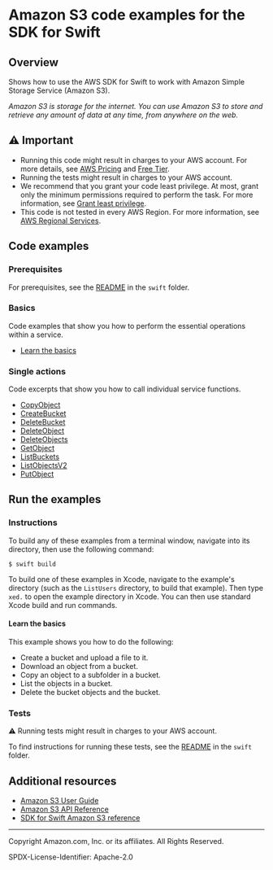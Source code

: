 # Amazon S3 code examples for the SDK for Swift

## Overview

Shows how to use the AWS SDK for Swift to work with Amazon Simple Storage Service (Amazon S3).

<!--custom.overview.start-->
<!--custom.overview.end-->

_Amazon S3 is storage for the internet. You can use Amazon S3 to store and retrieve any amount of data at any time, from anywhere on the web._

## ⚠ Important

* Running this code might result in charges to your AWS account. For more details, see [AWS Pricing](https://aws.amazon.com/pricing/) and [Free Tier](https://aws.amazon.com/free/).
* Running the tests might result in charges to your AWS account.
* We recommend that you grant your code least privilege. At most, grant only the minimum permissions required to perform the task. For more information, see [Grant least privilege](https://docs.aws.amazon.com/IAM/latest/UserGuide/best-practices.html#grant-least-privilege).
* This code is not tested in every AWS Region. For more information, see [AWS Regional Services](https://aws.amazon.com/about-aws/global-infrastructure/regional-product-services).

<!--custom.important.start-->
<!--custom.important.end-->

## Code examples

### Prerequisites

For prerequisites, see the [README](../../README.md#Prerequisites) in the `swift` folder.


<!--custom.prerequisites.start-->
<!--custom.prerequisites.end-->

### Basics

Code examples that show you how to perform the essential operations within a service.

- [Learn the basics](basics/Sources/ServiceHandler/ServiceHandler.swift)


### Single actions

Code excerpts that show you how to call individual service functions.

- [CopyObject](basics/Sources/ServiceHandler/ServiceHandler.swift#L232)
- [CreateBucket](basics/Sources/ServiceHandler/ServiceHandler.swift#L56)
- [DeleteBucket](basics/Sources/ServiceHandler/ServiceHandler.swift#L87)
- [DeleteObject](basics/Sources/ServiceHandler/ServiceHandler.swift#L257)
- [DeleteObjects](DeleteObjects/Sources/ServiceHandler/ServiceHandler.swift#L54)
- [GetObject](basics/Sources/ServiceHandler/ServiceHandler.swift#L163)
- [ListBuckets](ListBuckets/Sources/ListBuckets/S3Session.swift#L70)
- [ListObjectsV2](basics/Sources/ServiceHandler/ServiceHandler.swift#L280)
- [PutObject](basics/Sources/ServiceHandler/ServiceHandler.swift#L107)


<!--custom.examples.start-->
<!--custom.examples.end-->

## Run the examples

### Instructions

To build any of these examples from a terminal window, navigate into its
directory, then use the following command:

```
$ swift build
```

To build one of these examples in Xcode, navigate to the example's directory
(such as the `ListUsers` directory, to build that example). Then type `xed.`
to open the example directory in Xcode. You can then use standard Xcode build
and run commands.

<!--custom.instructions.start-->
<!--custom.instructions.end-->


#### Learn the basics

This example shows you how to do the following:

- Create a bucket and upload a file to it.
- Download an object from a bucket.
- Copy an object to a subfolder in a bucket.
- List the objects in a bucket.
- Delete the bucket objects and the bucket.

<!--custom.basic_prereqs.s3_Scenario_GettingStarted.start-->
<!--custom.basic_prereqs.s3_Scenario_GettingStarted.end-->


<!--custom.basics.s3_Scenario_GettingStarted.start-->
<!--custom.basics.s3_Scenario_GettingStarted.end-->


### Tests

⚠ Running tests might result in charges to your AWS account.


To find instructions for running these tests, see the [README](../../README.md#Tests)
in the `swift` folder.



<!--custom.tests.start-->
<!--custom.tests.end-->

## Additional resources

- [Amazon S3 User Guide](https://docs.aws.amazon.com/AmazonS3/latest/userguide/Welcome.html)
- [Amazon S3 API Reference](https://docs.aws.amazon.com/AmazonS3/latest/API/Welcome.html)
- [SDK for Swift Amazon S3 reference](https://sdk.amazonaws.com/swift/api/awss3/latest/documentation/awss3)

<!--custom.resources.start-->
<!--custom.resources.end-->

---

Copyright Amazon.com, Inc. or its affiliates. All Rights Reserved.

SPDX-License-Identifier: Apache-2.0